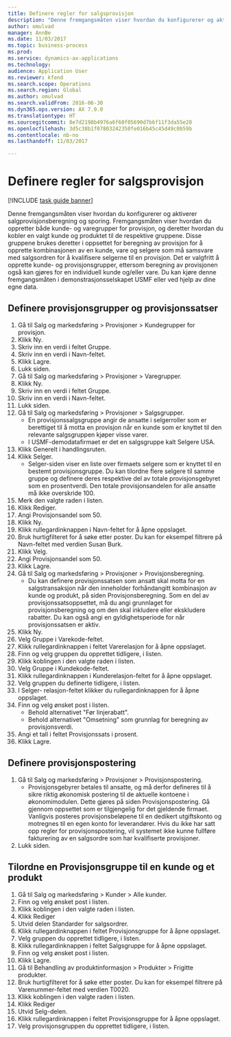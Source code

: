 ```yaml
--- 
title: Definere regler for salgsprovisjon
description: "Denne fremgangsmåten viser hvordan du konfigurerer og aktiverer salgprovisjonsberegning og sporing."
author: omulvad
manager: AnnBe
ms.date: 11/03/2017
ms.topic: business-process
ms.prod: 
ms.service: dynamics-ax-applications
ms.technology: 
audience: Application User
ms.reviewer: kfend
ms.search.scope: Operations
ms.search.region: Global
ms.author: omulvad
ms.search.validFrom: 2016-06-30
ms.dyn365.ops.version: AX 7.0.0
ms.translationtype: HT
ms.sourcegitcommit: 8e7d2198b4976a6f60f05690d7b6f11f3da55e28
ms.openlocfilehash: 3d5c38b1f07803242350fe016b45c45d49c0b59b
ms.contentlocale: nb-no
ms.lasthandoff: 11/03/2017

---
```

# <a name="set-up-sales-commission-rules"></a>Definere regler for salgsprovisjon

[!INCLUDE [task guide banner](../../includes/task-guide-banner.md)]

Denne fremgangsmåten viser hvordan du konfigurerer og aktiverer salgprovisjonsberegning og sporing. Fremgangsmåten viser hvordan du oppretter både kunde- og varegrupper for provisjon, og deretter hvordan du kobler en valgt kunde og produktet til de respektive gruppene. Disse gruppene brukes deretter i oppsettet for beregning av provisjon for å opprette kombinasjonen av en kunde, vare og selgere som må samsvare med salgsordren for å kvalifisere selgerne til en provisjon. Det er valgfritt å opprette kunde- og provisjonsgrupper, ettersom beregning av provisjonen også kan gjøres for en individuell kunde og/eller vare. Du kan kjøre denne fremgangsmåten i demonstrasjonsselskapet USMF eller ved hjelp av dine egne data.


## <a name="set-up-commission-groups-and-commission-rates"></a>Definere provisjonsgrupper og provisjonssatser
1. Gå til Salg og markedsføring > Provisjoner > Kundegrupper for provisjon.
2. Klikk Ny.
3. Skriv inn en verdi i feltet Gruppe.
4. Skriv inn en verdi i Navn-feltet.
5. Klikk Lagre.
6. Lukk siden.
7. Gå til Salg og markedsføring > Provisjoner > Varegrupper.
8. Klikk Ny.
9. Skriv inn en verdi i feltet Gruppe.
10. Skriv inn en verdi i Navn-feltet.
11. Lukk siden.
12. Gå til Salg og markedsføring > Provisjoner > Salgsgrupper.
    * En provisjonssalgsgruppe angir de ansatte i selgerroller som er berettiget til å motta en provisjon når en kunde som er knyttet til den relevante salgsgruppen kjøper visse varer.  
    * I USMF-demodatafirmaet er det en salgsgruppe kalt Selgere USA.  
13. Klikk Generelt i handlingsruten.
14. Klikk Selger.
    * Selger-siden viser en liste over firmaets selgere som er knyttet til en bestemt provisjonsgruppe. Du kan tilordne flere selgere til samme gruppe og definere deres respektive del av totale provisjonsgebyret som en prosentverdi. Den totale provisjonsandelen for alle ansatte må ikke overskride 100.  
15. Merk den valgte raden i listen.
16. Klikk Rediger.
17. Angi Provisjonsandel som 50.
18. Klikk Ny.
19. Klikk rullegardinknappen i Navn-feltet for å åpne oppslaget.
20. Bruk hurtigfilteret for å søke etter poster. Du kan for eksempel filtrere på Navn-feltet med verdien Susan Burk.
21. Klikk Velg.
22. Angi Provisjonsandel som 50.
23. Klikk Lagre.
24. Gå til Salg og markedsføring > Provisjoner > Provisjonsberegning.
    * Du kan definere provisjonssatsen som ansatt skal motta for en salgstransaksjon når den inneholder forhåndangitt kombinasjon av kunde og produkt, på siden Provisjonsberegning. Som en del av provisjonssatsoppsettet, må du angi grunnlaget for provisjonsberegning og om den skal inkludere eller ekskludere rabatter. Du kan også angi en gyldighetsperiode for når provisjonssatsen er aktiv.  
25. Klikk Ny.
26. Velg Gruppe i Varekode-feltet.
27. Klikk rullegardinknappen i feltet Varerelasjon for å åpne oppslaget.
28. Finn og velg gruppen du opprettet tidligere, i listen.
29. Klikk koblingen i den valgte raden i listen.
30. Velg Gruppe i Kundekode-feltet.
31. Klikk rullegardinknappen i Kunderelasjon-feltet for å åpne oppslaget.
32. Velg gruppen du definerte tidligere, i listen.
33. I Selger- relasjon-feltet klikker du rullegardinknappen for å åpne oppslaget.
34. Finn og velg ønsket post i listen.
    * Behold alternativet "Før linjerabatt".  
    * Behold alternativet "Omsetning" som grunnlag for beregning av provisjonsverdi.    
35. Angi et tall i feltet Provisjonssats i prosent.
36. Klikk Lagre.

## <a name="setting-up-commission-posting"></a>Definere provisjonspostering
1. Gå til Salg og markedsføring > Provisjoner > Provisjonspostering.
    * Provisjonsgebyrer betales til ansatte, og må derfor defineres til å sikre riktig økonomisk postering til de aktuelle kontoene i økonomimodulen. Dette gjøres på siden Provisjonspostering. Gå gjennom oppsettet som er tilgjengelig for det gjeldende firmaet. Vanligvis posteres provisjonsbeløpene til en dedikert utgiftskonto og motregnes til en egen konto for leverandører. Hvis du ikke har satt opp regler for provisjonspostering, vil systemet ikke kunne fullføre fakturering av en salgsordre som har kvalifiserte provisjoner.  
2. Lukk siden.

## <a name="assign-a-commission-group-to-a-customer-and-a-product"></a>Tilordne en Provisjonsgruppe til en kunde og et produkt
1. Gå til Salg og markedsføring > Kunder > Alle kunder.
2. Finn og velg ønsket post i listen.
3. Klikk koblingen i den valgte raden i listen.
4. Klikk Rediger
5. Utvid delen Standarder for salgsordrer.
6. Klikk rullegardinknappen i feltet Provisjonsgruppe for å åpne oppslaget.
7. Velg gruppen du opprettet tidligere, i listen.
8. Klikk rullegardinknappen i feltet Salgsgruppe for å åpne oppslaget.
9. Finn og velg ønsket post i listen.
10. Klikk Lagre.
11. Gå til Behandling av produktinformasjon > Produkter > Frigitte produkter.
12. Bruk hurtigfilteret for å søke etter poster. Du kan for eksempel filtrere på Varenummer-feltet med verdien T0020.
13. Klikk koblingen i den valgte raden i listen.
14. Klikk Rediger
15. Utvid Selg-delen.
16. Klikk rullegardinknappen i feltet Provisjonsgruppe for å åpne oppslaget.
17. Velg provisjonsgruppen du opprettet tidligere, i listen.


